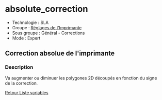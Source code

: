 # absolute_correction

* Technologie : SLA
* Groupe : [Réglages de l'Imprimante](../sla_printer/sla_parameters.md)
* Sous groupe : Général - Corrections
* Mode : Expert

## Correction absolue de l'imprimante

### Description

Va augmenter ou diminuer les polygones 2D découpés en fonction du signe de la correction.

[Retour Liste variables](variable_list.md)